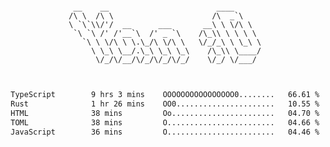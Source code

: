 <div align="center">
<pre><code>
 __    __                        ____      
/\ \  /\ \                      /\  _`\    
\ `\`\\/'/  __      ___       __\ \ \/\ \  
 `\ `\ /' /'__`\  /' _ `\    /\_\\ \ \ \ \ 
   `\ \ \/\ \ \.\_/\ \/\ \   \/_/_\ \ \_\ \
     \ \_\ \__/.\_\ \_\ \_\    /\_\\ \____/
      \/_/\/__/\/_/\/_/\/_/    \/_/ \/___/ 
                                           

</code></pre>

<!--START_SECTION:waka-->

```txt
TypeScript        9 hrs 3 mins    OOOOOOOOOOOOOOOO0........   66.61 %
Rust              1 hr 26 mins    OO0......................   10.55 %
HTML              38 mins         Oo.......................   04.70 %
TOML              38 mins         O........................   04.66 %
JavaScript        36 mins         O........................   04.46 %
```

<!--END_SECTION:waka-->

